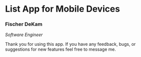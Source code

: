 # List App for Mobile Devices

### Fischer DeKam
*Software Engineer*

Thank you for using this app. If you have any feedback, bugs, or suggestions for new features feel free to message me.
